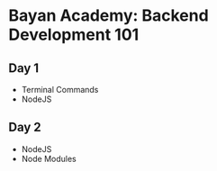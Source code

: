 # **Bayan Academy: Backend Development 101**

## **Day 1**
- Terminal Commands
- NodeJS

## **Day 2**
- NodeJS
- Node Modules
